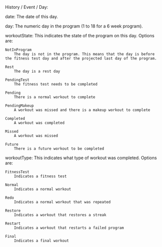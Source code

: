 History / Event / Day:

date:
	The date of this day.

day:
	The numeric day in the program (1 to 18 for a 6 week program).

workoutState:
	This indicates the state of the program on this day. Options are:

	NotInProgram
		The day is not in the program. This means that the day is before the fitness test day and after the projected last day of the program.

	Rest
		The day is a rest day

	PendingTest
		The fitness test needs to be completed

	Pending
		There is a normal workout to complete

	PendingMakeup
		A workout was missed and there is a makeup workout to complete

	Completed
		A workout was completed

	Missed
		A workout was missed

	Future
		There is a future workout to be completed

workoutType:
	This indicates what type of workout was completed. Options are:

	FitnessTest
		Indicates a fitness test

	Normal
		Indicates a normal workout

	Redo
		Indicates a normal workout that was repeated

	Restore
		Indicates a workout that restores a streak

	Restart
		Indicates a workout that restarts a failed program

	Final
		Indicates a final workout
